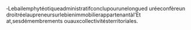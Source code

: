 ‐Lebailemphytéotiqueadministratifconclupourunelongued uréeconfèreun droitréelaupreneursurlebienimmobilierappartenantàl’Et at,sesdémembrements ouauxcollectivitésterritoriales.